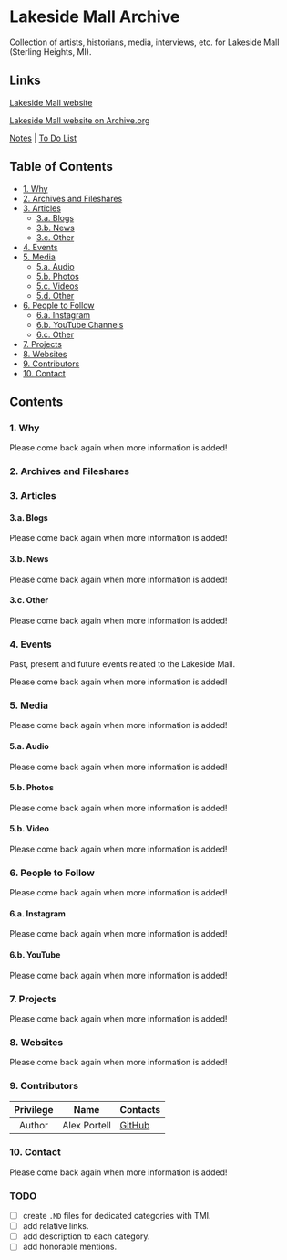 # Lakeside Mall Archive
Collection of artists, historians, media, interviews, etc. for Lakeside Mall (Sterling Heights, MI).

## Links
[Lakeside Mall website](1)

[Lakeside Mall website on Archive.org](2)

[Notes](/NOTES.md) | [To Do List](/TODO.md)

[1]: (https://www.shop-lakesidemall.com/)
[2]: (https://web.archive.org/web/20010801000000*/https://www.shop-lakesidemall.com/)

## Table of Contents
- [1. Why](#1-why)
- [2. Archives and Fileshares](#2-archives-and-fileshares)
- [3. Articles](#3-articles)
  - [3.a. Blogs](#3a-blogs)
  - [3.b. News](#3b-news)
  - [3.c. Other](#3c-other)
- [4. Events](#4-events)
- [5. Media](#5-media)
  - [5.a. Audio](#5a-audio)
  - [5.b. Photos](#5b-photos)
  - [5.c. Videos](#5c-videos)
  - [5.d. Other](#5d-other)
- [6. People to Follow](#6-people-to-follow)
  - [6.a. Instagram](#6a-instagram)
  - [6.b. YouTube Channels](#6b-youtube-channels)
  - [6.c. Other](#6c-other)
- [7. Projects](#7-projects)
- [8. Websites](#8-websites)
- [9. Contributors](#9-contributors)
- [10. Contact](#10-contact)

## Contents
### 1. Why
Please come back again when more information is added!

### 2. Archives and Fileshares
[comment]: <> (make cloud account to host own files)
[comment]: <> (find others' shares)

### 3. Articles
#### 3.a. Blogs
[comment]: <> (find blogs)
Please come back again when more information is added!

#### 3.b. News
[comment]: <> (look to local news)
Please come back again when more information is added!

#### 3.c. Other
Please come back again when more information is added!

### 4. Events
Past, present and future events related to the Lakeside Mall.

[comment]: <> (title, kind, year-month-day, link)
[comment]: <> (add details)
[comment]: <> (funtime cruzers)

Please come back again when more information is added!

### 5. Media
Please come back again when more information is added!

#### 5.a. Audio
Please come back again when more information is added!

#### 5.b. Photos
Please come back again when more information is added!

#### 5.b. Video
Please come back again when more information is added!

### 6. People to Follow
Please come back again when more information is added!

#### 6.a. Instagram
Please come back again when more information is added!

#### 6.b. YouTube
Please come back again when more information is added!

### 7. Projects
Please come back again when more information is added!

### 8. Websites
Please come back again when more information is added!

### 9. Contributors
| Privilege | Name | Contacts |
| :-: | - | - |
| Author| Alex Portell | [GitHub](https://github.com/portellam) |

### 10. Contact
Please come back again when more information is added!

### TODO
[comment]: <> (add more TODO)
- [ ] create `.MD` files for dedicated categories with TMI.
- [ ] add relative links.
- [ ] add description to each category.
- [ ] add honorable mentions.
